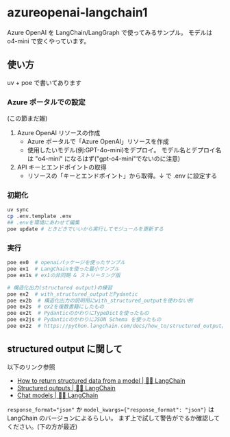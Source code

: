 # azureopenai-langchain1

Azure OpenAI を LangChain/LangGraph で使ってみるサンプル。
モデルは o4-mini で安くやっています。

## 使い方

uv + poe で書いてあります

### Azure ポータルでの設定

(この節まだ雑)

1. Azure OpenAI リソースの作成
   - Azure ポータルで「Azure OpenAI」リソースを作成
   - 使用したいモデル(例:GPT-4o-mini)をデプロイ。
     モデル名とデプロイ名は "o4-mini" になるはず("gpt-o4-mini"でないのに注意)
1. API キーとエンドポイントの取得
   - リソースの「キーとエンドポイント」から取得。↓ で .env に設定する

### 初期化

```sh
uv sync
cp .env.template .env
## .envを環境にあわせて編集
poe update # ときどきでいいから実行してモジュールを更新する
```

### 実行

```sh
poe ex0  # openaiパッケージを使ったサンプル
poe ex1  # LangChainを使った最小サンプル
poe ex1s # ex1の非同期 & ストリーミング版

# 構造化出力(structured output)の練習
poe ex2  # with_structured_outputとPydantic
poe ex2b  # 構造化出力の説明用にwith_structured_outputを使わない例
poe ex2s  # ex2を複数書籍にしたもの
poe ex2t  # PydanticのかわりにTypeDictを使ったもの
poe ex2js # PydanticのかわりにJSON Schema を使ったもの
poe ex2z  # https://python.langchain.com/docs/how_to/structured_output/ を日本語にした「猫のジョーク」
```

## structured output に関して

以下のリンク参照

- [How to return structured data from a model | 🦜️🔗 LangChain](https://python.langchain.com/docs/how_to/structured_output/)
- [Structured outputs | 🦜️🔗 LangChain](https://python.langchain.com/docs/concepts/structured_outputs/)
- [Chat models | 🦜️🔗 LangChain](https://python.langchain.com/docs/integrations/chat/)

`response_format="json"`
か
`model_kwargs={"response_format": "json"}`
は
LangChain のバージョンによるらしい。
まず上で試して警告がでるか確認してください。(下の方が最近)
